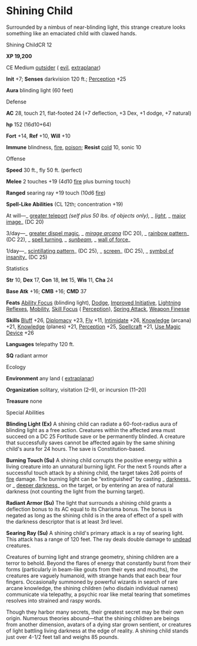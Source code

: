 # Shining Child 

Surrounded by a nimbus of near-blinding light, this strange creature looks something like an emaciated child with clawed hands.

Shining ChildCR 12

**XP 19,200**

CE Medium [outsider](monsters/creatureTypes#_outsider) ( [evil](monsters/creatureTypes#_evil-subtype), [extraplanar](monsters/creatureTypes#_extraplanar-subtype))

**Init** +7; **Senses** darkvision 120 ft.; [Perception](additionalMonsters/../skills/perception#_perception) +25

**Aura** blinding light (60 feet)

Defense

**AC** 28, touch 21, flat-footed 24 (+7 deflection, +3 Dex, +1 dodge, +7 natural)

**hp** 152 (16d10+64)

**Fort** +14, **Ref** +10, **Will** +10

**Immune** blindness, [fire](monsters/creatureTypes#_fire-subtype), [poison](monsters/universalMonsterRules#_poison-(ex-or-su)); **Resist** [cold](monsters/creatureTypes#_cold-subtype) 10, sonic 10

Offense

**Speed** 30 ft., fly 50 ft. (perfect)

**Melee** 2 touches +19 (4d10 [fire](monsters/creatureTypes#_fire-subtype) plus burning touch)

**Ranged** searing ray +19 touch (10d6 [fire](monsters/creatureTypes#_fire-subtype))

**Spell-Like Abilities** (CL 12th; concentration +19)

At will—_ [greater teleport](additionalMonsters/../spells/teleport#_teleport-greater) _(self plus 50 lbs. of objects only), _ [light](additionalMonsters/../spells/light#_light)_, _ [major image](additionalMonsters/../spells/majorImage#_major-image)_ (DC 20)

3/day—_ [greater dispel magic](additionalMonsters/../spells/dispelMagic#_dispel-magic-greater)_, _ [mirage arcana](additionalMonsters/../spells/mirageArcana#_mirage-arcana)_ (DC 20), _ [rainbow pattern](additionalMonsters/../spells/rainbowPattern#_rainbow-pattern)_ (DC 22), _ [spell turning](additionalMonsters/../spells/spellTurning#_spell-turning)_, _ [sunbeam](additionalMonsters/../spells/sunbeam#_sunbeam)_, _ [wall of force](additionalMonsters/../spells/wallOfForce#_wall-of-force)_

1/day—_ [scintillating pattern](additionalMonsters/../spells/scintillatingPattern#_scintillating-pattern)_ (DC 25), _ [screen](additionalMonsters/../spells/screen#_screen)_ (DC 25), _ [symbol of insanity](additionalMonsters/../spells/symbolOfInsanity#_symbol-of-insanity)_ (DC 25)

Statistics

**Str** 10, **Dex** 17, **Con** 18, **Int** 15, **Wis** 11, **Cha** 24

**Base Atk** +16; **CMB** +16; **CMD** 37

**Feats** [Ability Focus](additionalMonsters/../monsters/monsterFeats#_ability-focus) (blinding light), [Dodge](additionalMonsters/../feats#_dodge), [Improved Initiative](additionalMonsters/../feats#_improved-initiative), [Lightning Reflexes](additionalMonsters/../feats#_lightning-reflexes), [Mobility](additionalMonsters/../feats#_mobility), [Skill Focus](additionalMonsters/../feats#_skill-focus) ( [Perception](additionalMonsters/../skills/perception#_perception)), [Spring Attack](additionalMonsters/../feats#_spring-attack), [Weapon Finesse](additionalMonsters/../feats#_weapon-finesse)

**Skills** [Bluff](additionalMonsters/../skills/bluff#_bluff) +26, [Diplomacy](additionalMonsters/../skills/diplomacy#_diplomacy) +23, [Fly](additionalMonsters/../skills/fly#_fly) +11, [Intimidate](additionalMonsters/../skills/intimidate#_intimidate) +26, [Knowledge](additionalMonsters/../skills/knowledge#_knowledge) (arcana) +21, [Knowledge](additionalMonsters/../skills/knowledge#_knowledge) (planes) +21, [Perception](additionalMonsters/../skills/perception#_perception) +25, [Spellcraft](additionalMonsters/../skills/spellcraft#_spellcraft) +21, [Use Magic Device](additionalMonsters/../skills/useMagicDevice#_use-magic-device) +26

**Languages** telepathy 120 ft.

**SQ** radiant armor

Ecology

**Environment** any land ( [extraplanar](monsters/creatureTypes#_extraplanar-subtype))

**Organization** solitary, visitation (2–9), or incursion (11–20)

**Treasure** none

Special Abilities

**Blinding Light (Ex)** A shining child can radiate a 60-foot-radius aura of blinding light as a free action. Creatures within the affected area must succeed on a DC 25 Fortitude save or be permanently blinded. A creature that successfully saves cannot be affected again by the same shining child's aura for 24 hours. The save is Constitution-based.

**Burning Touch (Su)** A shining child corrupts the positive energy within a living creature into an unnatural burning light. For the next 5 rounds after a successful touch attack by a shining child, the target takes 2d6 points of [fire](monsters/creatureTypes#_fire-subtype) damage. The burning light can be “extinguished” by casting _ [darkness](additionalMonsters/../spells/darkness#_darkness)_ or _ [deeper darkness](additionalMonsters/../spells/deeperDarkness#_deeper-darkness)_ on the target, or by entering an area of natural darkness (not counting the light from the burning target).

**Radiant Armor (Su)** The light that surrounds a shining child grants a deflection bonus to its AC equal to its Charisma bonus. The bonus is negated as long as the shining child is in the area of effect of a spell with the darkness descriptor that is at least 3rd level.

**Searing Ray (Su)** A shining child's primary attack is a ray of searing light. This attack has a range of 120 feet. The ray deals double damage to [undead](monsters/creatureTypes#_undead) creatures.

Creatures of burning light and strange geometry, shining children are a terror to behold. Beyond the flares of energy that constantly burst from their forms (particularly in beam-like gouts from their eyes and mouths), the creatures are vaguely humanoid, with strange hands that each bear four fingers. Occasionally summoned by powerful wizards in search of rare arcane knowledge, the shining children (who disdain individual names) communicate via telepathy, a psychic roar like metal tearing that sometimes resolves into strained and raspy words.

Though they harbor many secrets, their greatest secret may be their own origin. Numerous theories abound—that the shining children are beings from another dimension, avatars of a dying star grown sentient, or creatures of light battling living darkness at the edge of reality. A shining child stands just over 4-1/2 feet tall and weighs 85 pounds.

